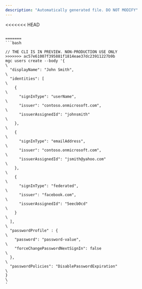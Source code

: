 ```yaml
---
description: "Automatically generated file. DO NOT MODIFY"
---
```


<<<<<<< HEAD
```cli

=======
```bash

// THE CLI IS IN PREVIEW. NON-PRODUCTION USE ONLY
>>>>>>> ac57e61007f395881f1814eae37dc23911227b9b
mgc users create --body '{\
  "displayName": "John Smith",\
  "identities": [\
    {\
      "signInType": "userName",\
      "issuer": "contoso.onmicrosoft.com",\
      "issuerAssignedId": "johnsmith"\
    },\
    {\
      "signInType": "emailAddress",\
      "issuer": "contoso.onmicrosoft.com",\
      "issuerAssignedId": "jsmith@yahoo.com"\
    },\
    {\
      "signInType": "federated",\
      "issuer": "facebook.com",\
      "issuerAssignedId": "5eecb0cd"\
    }\
  ],\
  "passwordProfile" : {\
    "password": "password-value",\
    "forceChangePasswordNextSignIn": false\
  },\
  "passwordPolicies": "DisablePasswordExpiration"\
}\
'

```